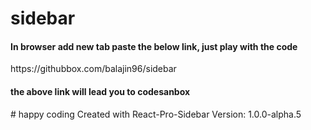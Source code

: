 # sidebar
<h4> In browser add new tab paste the below link, just play with the code</h4> 
https://githubbox.com/balajin96/sidebar
<h4>the above link will lead you to codesanbox </h4>  
# happy coding
Created with React-Pro-Sidebar Version: 1.0.0-alpha.5

